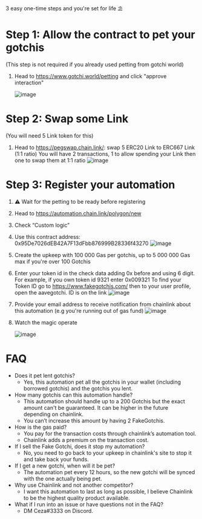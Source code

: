 3 easy one-time steps and you're set for life ⛱️

# Step 1: Allow the contract to pet your gotchis
(This step is not required if you already used petting from gotchi world)
1. Head to https://www.gotchi.world/petting and click "approve interaction"

    ![image](https://user-images.githubusercontent.com/82118439/210274928-82410477-2ed8-4871-8007-69d18dfaab72.png)

# Step 2: Swap some Link
(You will need 5 Link token for this)
1. Head to https://pegswap.chain.link/: swap 5 ERC20 Link to ERC667 Link (1:1 ratio)
    You will have 2 transactions, 1 to allow spending your Link then one to swap them at 1:1 ratio
    ![image](https://user-images.githubusercontent.com/82118439/210274951-612f3b42-7fcb-4d7f-ad8c-ded979504dde.png)

# Step 3: Register your automation
1. ⚠️ Wait for the petting to be ready before registering
2. Head to https://automation.chain.link/polygon/new
3. Check “Custom logic”
4. Use this contract address: 0x95De7026dEB42A7F13dFbb876999B28336f43270
    ![image](https://user-images.githubusercontent.com/82118439/210361346-3da36648-4546-4d9b-9994-8dfd6569834d.png)
5. Create the upkeep with 100 000 Gas per gotchis, up to 5 000 000 Gas max if you're over 100 Gotchis
6. Enter your token id in the check data adding 0x before and using 6 digit. For example, if you own token id 9321 enter 0x009321
    To find your Token ID go to https://www.fakegotchis.com/ then to your user profile, open the aavegotchi. ID is on the link
    ![image](https://user-images.githubusercontent.com/82118439/210253612-8089274e-43e3-40df-bbb2-14e48c601c43.png)
7. Provide your email address to receive notification from chainlink about this automation (e.g you're running out of gas fund)
    ![image](https://user-images.githubusercontent.com/82118439/210273964-4bbfd2c0-5013-454a-8c52-d89d7ce4bccb.png)
8. Watch the magic operate
    
    ![image](https://user-images.githubusercontent.com/82118439/210330525-9849e586-8741-4fc8-aed6-e5465920d425.png)


# FAQ

- Does it pet lent gotchis?
    - Yes, this automation pet all the gotchis in your wallet (including borrowed gotchis) and the gotchis you lent.
- How many gotchis can this automation handle?
    - This automation should handle up to a 200 Gotchis but the exact amount can't be guaranteed. It can be higher in the future depending on chainlink.
    - You can’t increase this amount by having 2 FakeGotchis.
- How is the gas paid?
    - You pay for the transaction costs through chainlink’s automation tool.
    - Chainlink adds a premium on the transaction cost.
- If I sell the Fake Gotchi, does it stop my automation?
    - No, you need to go back to your upkeep in chainlink's site to stop it and take back your funds.
- If I get a new gotchi, when will it be pet?
    - The automation pet every 12 hours, so the new gotchi will be synced with the one actually being pet.
- Why use Chainlink and not another competitor?
    - I want this automation to last as long as possible, I believe Chainlink to be the highest quality product available.
- What if I run into an issue or have questions not in the FAQ?
    - DM Ceza#3333 on Discord.
